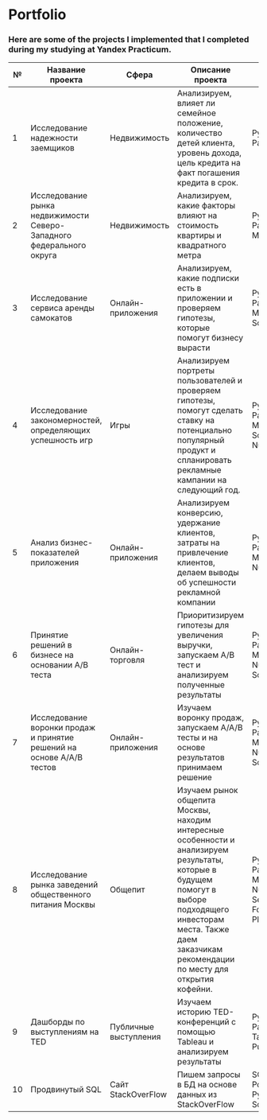 # Portfolio
### Here are some of the projects I implemented that I completed during my studying at Yandex Practicum.
№| Название проекта                  | Сфера          | Описание проекта | Стек |
-------| --------------------------------  | -------------- | --------------   | -------|
1      | Исследование надежности заемщиков| Недвижимость   | Анализируем, влияет ли семейное положение, количество детей клиента, уровень дохода, цель кредита на факт погашения кредита в срок.   |Python, Pandas|
2      | Исследование рынка недвижимости Северо-Западного федерального округа  | Недвижимость| Анализируем, какие факторы влияют на стоимость квартиры и квадратного метра  |Python, Pandas, Matplotlib |
3      | Исследование сервиса аренды самокатов | Онлайн-приложения| Анализируем, какие подписки есть в приложении и проверяем гипотезы, которые помогут бизнесу вырасти  |Python, Pandas, Matplotlib, Scipy |
4      | Исследование закономерностей, определяющих успешность игр  | Игры| Анализируем портреты пользователей и проверяем гипотезы, помогут сделать ставку на потенциально популярный продукт и спланировать рекламные кампании на следующий год. |Python, Pandas, Matplotlib, Scipy, NumPy |
5      | Анализ бизнес-показателей приложения  | Онлайн-приложения| Анализируем конверсию, удержание клиентов, затраты на привлечение клиентов, делаем выводы об успешности рекламной компании |Python, Pandas, Matplotlib, NumPy |
6      | Принятие решений в бизнесе на основании А/В теста   | Онлайн-торговля| Приоритизируем гипотезы для увеличения выручки, запускаем А/В тест и анализируем полученные результаты |Python, Pandas, Matplotlib, NumPy, Scipy |
7      | Исследование воронки продаж и принятие решений на основе А/А/В тестов   | Онлайн-приложения| Изучаем воронку продаж, запускаем А/А/В тесты и на основе результатов принимаем решение|Python, Pandas, Matplotlib, NumPy, Scipy |
8      | Исследование рынка заведений общественного питания Москвы  | Общепит| Изучаем рынок общепита Москвы, находим интересные особенности и анализируем результаты, которые в будущем помогут в выборе подходящего инвесторам места. Также даем заказчикам рекомендации по месту для открытия кофейни.|Python, Pandas, Matplotlib, NumPy, Seaborn, Folium, Plotly|
9      | Дашборды по выступлениям на TED  | Публичные выступления| Изучаем историю TED-конференций с помощью Tableau и анализируем результаты|Python, Pandas, Tableau Public|
10      | Продвинутый SQL  | Сайт StackOverFlow| Пишем запросы в БД на основе данных из StackOverFlow|SQL, PostgreSQL, Python, Sqlalchemy|
